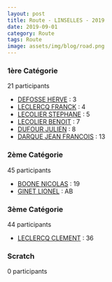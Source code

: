 ```yaml
---
layout: post
title: Route - LINSELLES - 2019
date: 2019-09-01
category: Route
tags: Route
image: assets/img/blog/road.png
---
```


### 1ère Catégorie
21 participants
- [DEFOSSE HERVE](https://teamspecializedlille.cc/coureurs/defosseherve) : 3
- [LECLERCQ FRANCK](https://teamspecializedlille.cc/coureurs/leclercqfranck) : 4
- [LECOLIER STEPHANE](https://teamspecializedlille.cc/coureurs/lecolierstephane) : 5
- [LECOLIER BENOIT](https://teamspecializedlille.cc/coureurs/lecolierbenoit) : 7
- [DUFOUR JULIEN](https://teamspecializedlille.cc/coureurs/dufourjulien) : 8
- [DARQUE JEAN FRANCOIS](https://teamspecializedlille.cc/coureurs/darquejeanfrancois) : 13

### 2ème Catégorie
45 participants
- [BOONE NICOLAS](https://teamspecializedlille.cc/coureurs/boonenicolas) : 19
- [GINET LIONEL](https://teamspecializedlille.cc/coureurs/ginetlionel) : AB

### 3ème Catégorie
44 participants
- [LECLERCQ CLEMENT](https://teamspecializedlille.cc/coureurs/leclercqclement) : 36

### Scratch
0 participants
